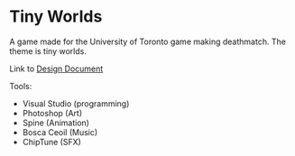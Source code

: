 # Tiny Worlds

A game made for the University of Toronto game making deathmatch.
The theme is tiny worlds.

Link to [Design Document](https://github.com/ianw3214/TinyWorlds/blob/master/Design/DesignDocument.md)

Tools:
  - Visual Studio (programming)
  - Photoshop (Art)
  - Spine (Animation)
  - Bosca Ceoil (Music)
  - ChipTune (SFX)